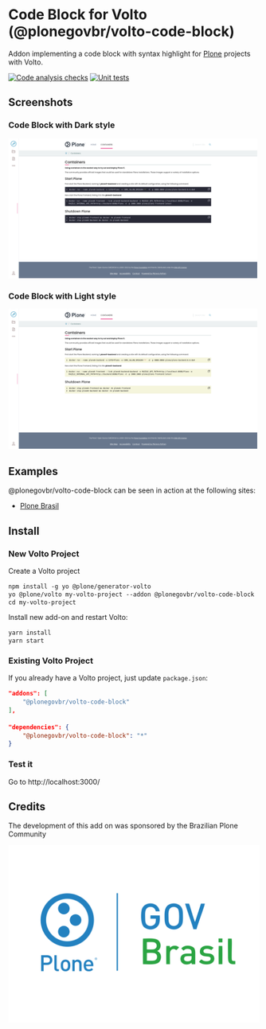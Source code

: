 # Code Block for Volto (@plonegovbr/volto-code-block)

Addon implementing a code block with syntax highlight for [Plone](https://plone.org) projects with Volto.

[![Code analysis checks](https://github.com/plonegovbr/volto-code-block/actions/workflows/code.yml/badge.svg)](https://github.com/plonegovbr/volto-code-block/actions/workflows/code.yml)
[![Unit tests](https://github.com/plonegovbr/volto-code-block/actions/workflows/unit.yml/badge.svg)](https://github.com/plonegovbr/volto-code-block/actions/workflows/unit.yml)

## Screenshots

### Code Block with Dark style

<img alt="Screenshot" src="./docs/block-dark.png" width="500" />

### Code Block with Light style

<img alt="Screenshot" src="./docs/block-light.png" width="500" />

## Examples

@plonegovbr/volto-code-block can be seen in action at the following sites:

- [Plone Brasil](https://plone.org.br)

## Install

### New Volto Project

Create a Volto project

```shell
npm install -g yo @plone/generator-volto
yo @plone/volto my-volto-project --addon @plonegovbr/volto-code-block
cd my-volto-project
```

Install new add-on and restart Volto:

```shell
yarn install
yarn start
```

### Existing Volto Project

If you already have a Volto project, just update `package.json`:

```JSON
"addons": [
    "@plonegovbr/volto-code-block"
],

"dependencies": {
    "@plonegovbr/volto-code-block": "*"
}
```

### Test it

Go to http://localhost:3000/

## Credits

The development of this add on was sponsored by the Brazilian Plone Community

[![PloneGov-Br](docs/plonegovbr.png)](https://plone.org.br/)
